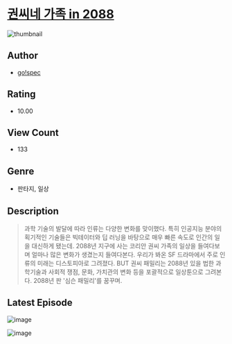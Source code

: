# [권씨네 가족 in 2088](https://comic.naver.com/bestChallenge/list?titleId=811116)
![thumbnail](https://image-comic.pstatic.net/user_contents_data/challenge_comic/2023/05/26/367202/upload_3689635779475421494_480x623.jpeg)

## Author
- [go!spec](https://comic.naver.com/artistTitle?id=367202)

## Rating
- 10.00

## View Count
- 133

## Genre
- 판타지, 일상

## Description
> 과학 기술의 발달에 따라 인류는 다양한 변화를 맞이했다. 특히 인공지능 분야의 획기적인 기술들은 빅테이터와 딥 러닝을 바탕으로 매우 빠른 속도로 인간의 일을 대신하게 됐는데. 2088년 지구에 사는 코리안 권씨 가족의 일상을 들여다보며 얼마나 많은 변화가 생겼는지 들여다본다. 우리가 봐온 SF 드라마에서 주로 인류의 미래는 디스토피아로 그려졌다. BUT 권씨 패밀리는 2088년 있을 법한 과학기술과 사회적 쟁점, 문화, 가치관의 변화 등을 포괄적으로 일상툰으로 그려본다. 2088년 판 '심슨 패밀리'를 꿈꾸며.


## Latest Episode
![image](https://image-comic.pstatic.net/user_contents_data/challenge_comic/2023/05/26/367202/upload_7090183569886361907.jpeg)

![image](https://image-comic.pstatic.net/user_contents_data/challenge_comic/2023/05/26/367202/upload_3977303213475324464.jpeg)
